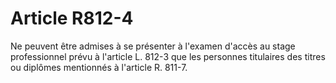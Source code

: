 # Article R812-4

Ne peuvent être admises à se présenter à l'examen d'accès au stage professionnel prévu à l'article L. 812-3 que les personnes titulaires des titres ou diplômes mentionnés à l'article R. 811-7.
